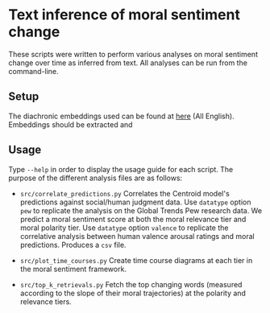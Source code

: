 # Text inference of moral sentiment change
These scripts were written to perform 
various analyses on moral sentiment change 
over time as inferred from text. All analyses
can be run from the command-line.

## Setup
The diachronic embeddings used can be found at [here](https://nlp.stanford.edu/projects/histwords/) (All English).
Embeddings should be extracted and 

## Usage
Type `--help` in order to display the usage guide for each script. The
purpose of the different analysis files are as follows:
* `src/correlate_predictions.py` Correlates the Centroid model's predictions against social/human judgment data.
Use `datatype` option `pew` to replicate the analysis on the Global Trends Pew
research data. We predict a moral sentiment score at both the moral relevance tier and moral polarity tier.
Use `datatype` option `valence` to replicate the correlative analysis between human valence arousal ratings and moral 
predictions. Produces a `csv` file.

* `src/plot_time_courses.py` Create time course diagrams at each tier in the moral sentiment framework.


* `src/top_k_retrievals.py` Fetch the top changing words (measured according to the slope of their moral 
trajectories) at the polarity and relevance tiers.

